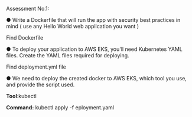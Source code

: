 Assessment No.1:

● Write a Dockerfile that will run the app with security best practices in mind ( use any Hello World web application you want )

Find Dockerfile

● To deploy your application to AWS EKS, you'll need Kubernetes YAML
files. Create the YAML files required for deploying.

Find deployment.yml file

● We need to deploy the created docker to AWS EKS, which tool you use,
and provide the script used.

**Tool**:kubectl  

**Command:** kubectl apply -f eployment.yaml
